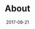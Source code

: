 ---
# Common-Defined params
title: "About"
date: "2017-08-21"
description: "Example article description"
categories:
  - "Others"
  - "Linux"
  - "Kubernetes"
  - "Networking"
tags:
  - "About"

sidebar: "right" # Enable sidebar (on the right side) per page

---